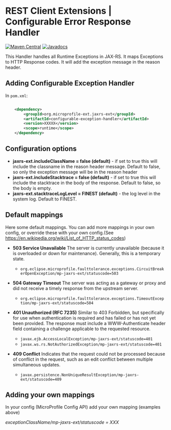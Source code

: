 # REST Client Extensions | Configurable Error Response Handler

[![Maven Central](https://maven-badges.herokuapp.com/maven-central/org.microprofile-ext.jaxrs-ext/configurable-exception-handler/badge.svg)](https://maven-badges.herokuapp.com/maven-central/org.microprofile-ext.jaxrs-ext/configurable-exception-handler)
[![Javadocs](https://www.javadoc.io/badge/org.microprofile-ext.jaxrs-ext/configurable-exception-handler.svg)](https://www.javadoc.io/doc/org.microprofile-ext.jaxrs-ext/configurable-exception-handler)

This Handler handles all Runtime Exceptions in JAX-RS. It maps Exceptions to HTTP Response codes. It will add the exception message in the reason header.

## Adding Configurable Exception Handler

In ```pom.xml```:
    
```xml

    <dependency>
        <groupId>org.microprofile-ext.jaxrs-ext</groupId>
        <artifactId>configurable-exception-handler</artifactId>
        <version>XXXXX</version>
        <scope>runtime</scope>
    </dependency>

```

## Configuration options

* **jaxrs-ext.includeClassName = false (default)** - if set to true this will include the classname in the reason header message. Default to false, so only the exception message will be in the reason header
* **jaxrs-ext.includeStacktrace = false (default)** - if set to true this will include the stacktrace in the body of the response. Default to false, so the body is empty.
* **jaxrs-ext.stacktraceLogLevel = FINEST (default)** - the log level in the system log. Default to FINEST.

## Default mappings

Here some default mappings. You can add more mappings in your own config, or override these with your own config.(See https://en.wikipedia.org/wiki/List_of_HTTP_status_codes)

- **503 Service Unavailable** The server is currently unavailable (because it is overloaded or down for maintenance). Generally, this is a temporary state.
  - ```org.eclipse.microprofile.faulttolerance.exceptions.CircuitBreakerOpenException/mp-jaxrs-ext/statuscode=503```

- **504 Gateway Timeout** The server was acting as a gateway or proxy and did not receive a timely response from the upstream server.
  - ```org.eclipse.microprofile.faulttolerance.exceptions.TimeoutException/mp-jaxrs-ext/statuscode=504```

- **401 Unauthorized (RFC 7235)** Similar to 403 Forbidden, but specifically for use when authentication is required and has failed or has not yet been provided. The response must include a WWW-Authenticate header field containing a challenge applicable to the requested resource.
  - ```javax.ejb.AccessLocalException/mp-jaxrs-ext/statuscode=401```
  - ```javax.ws.rs.NotAuthorizedException/mp-jaxrs-ext/statuscode=401```

- **409 Conflict** Indicates that the request could not be processed because of conflict in the request, such as an edit conflict between multiple simultaneous updates.
  - ```javax.persistence.NonUniqueResultException/mp-jaxrs-ext/statuscode=409```

## Adding your own mappings

In your config (MicroProfile Config API) add your own mapping (examples above)

*exceptionClassName/mp-jaxrs-ext/statuscode = XXX*
